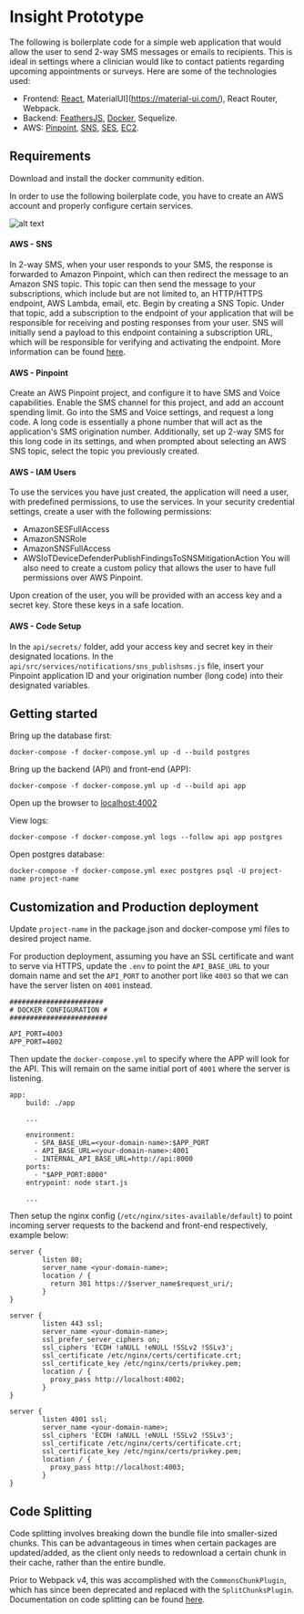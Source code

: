 # Insight Prototype

The following is boilerplate code for a simple web application that would allow the user to send 2-way SMS messages or emails to recipients. This is ideal in settings where a clinician would like to contact patients regarding upcoming appointments or surveys. Here are some of the technologies used:

- Frontend: [React](https://reactjs.org/), MaterialUI](https://material-ui.com/), React Router, Webpack.
- Backend: [FeathersJS](https://feathersjs.com/), [Docker](https://www.docker.com/), Sequelize.
- AWS: [Pinpoint](https://aws.amazon.com/pinpoint/), [SNS](https://aws.amazon.com/sns/), [SES](https://aws.amazon.com/ses/), [EC2](https://aws.amazon.com/ec2/).

## Requirements

Download and install the docker community edition. 

In order to use the following boilerplate code, you have to create an AWS account and properly configure certain services.

![alt text](https://i.stack.imgur.com/3mmXe.png "AWS Pinpoint Architecture")


#### AWS - SNS

In 2-way SMS, when your user responds to your SMS, the response is forwarded to Amazon Pinpoint, which can then redirect the message to an Amazon SNS topic. This topic can then send the message to your subscriptions, which include but are not limited to, an HTTP/HTTPS endpoint, AWS Lambda, email, etc. Begin by creating a SNS Topic. Under that topic, add a subscription to the endpoint of your application that will be responsible for receiving and posting responses from your user. SNS will initially send a payload to this endpoint containing a subscription URL, which will be responsible for verifying and activating the endpoint. More information can be found [here](https://docs.aws.amazon.com/sns/latest/dg/sns-http-https-endpoint-as-subscriber.html#SendMessageToHttp.subscribe).

#### AWS - Pinpoint

Create an AWS Pinpoint project, and configure it to have SMS and Voice capabilities. Enable the SMS channel for this project, and add an account spending limit. Go into the SMS and Voice settings, and request a long code. A long code is essentially a phone number that will act as the application's SMS origination number. Additionally, set up 2-way SMS for this long code in its settings, and when prompted about selecting an AWS SNS topic, select the topic you previously created.

#### AWS - IAM Users

To use the services you have just created, the application will need a user, with predefined permissions, to use the services. In your security credential settings, create a user with the following permissions: 
- AmazonSESFullAccess
- AmazonSNSRole
- AmazonSNSFullAccess
- AWSIoTDeviceDefenderPublishFindingsToSNSMitigationAction
You will also need to create a custom policy that allows the user to have full permissions over AWS Pinpoint. 

Upon creation of the user, you will be provided with an access key and a secret key. Store these keys in a safe location.

#### AWS - Code Setup

In the `api/secrets/` folder, add your access key and secret key in their designated locations. In the  `api/src/services/notifications/sns_publishsms.js` file, insert your Pinpoint application ID and your origination number (long code) into their designated variables. 


## Getting started

Bring up the database first:
```
docker-compose -f docker-compose.yml up -d --build postgres
```

Bring up the backend (API) and front-end (APP):
```
docker-compose -f docker-compose.yml up -d --build api app
```

Open up the browser to [localhost:4002](http://localhost:4002/)

View logs:
```
docker-compose -f docker-compose.yml logs --follow api app postgres
```

Open postgres database:
```
docker-compose -f docker-compose.yml exec postgres psql -U project-name project-name
```

## Customization and Production deployment
Update `project-name` in the package.json and docker-compose yml files to desired project name.

For production deployment, assuming you have an SSL certificate and want to serve via HTTPS, update the `.env` to point the `API_BASE_URL` to your domain name and set the `API_PORT` to another port like `4003` so that we can have the server listen on `4001` instead.
```
#######################
# DOCKER CONFIGURATION #
########################

API_PORT=4003
APP_PORT=4002

```
Then update the `docker-compose.yml` to specify where the APP will look for the API. This will remain on the same initial port of `4001` where the server is listening.
```
app:
    build: ./app

    ...

    environment:
      - SPA_BASE_URL=<your-domain-name>:$APP_PORT
      - API_BASE_URL=<your-domain-name>:4001
      - INTERNAL_API_BASE_URL=http://api:8000
    ports:
      - "$APP_PORT:8000"
    entrypoint: node start.js

    ...

```


Then setup the nginx config (`/etc/nginx/sites-available/default`) to point incoming server requests to the backend and front-end respectively, example below:
```
server {
        listen 80;
        server_name <your-domain-name>;
        location / {
          return 301 https://$server_name$request_uri/;
        }
}

server {
        listen 443 ssl;
        server_name <your-domain-name>;
        ssl_prefer_server_ciphers on;
        ssl_ciphers 'ECDH !aNULL !eNULL !SSLv2 !SSLv3';
        ssl_certificate /etc/nginx/certs/certificate.crt;
        ssl_certificate_key /etc/nginx/certs/privkey.pem;
        location / {
          proxy_pass http://localhost:4002;
        }
}

server {
        listen 4001 ssl;
        server_name <your-domain-name>;
        ssl_ciphers 'ECDH !aNULL !eNULL !SSLv2 !SSLv3';
        ssl_certificate /etc/nginx/certs/certificate.crt;
        ssl_certificate_key /etc/nginx/certs/privkey.pem;
        location / {
          proxy_pass http://localhost:4003;
        }
}
```

## Code Splitting
Code splitting involves breaking down the bundle file into smaller-sized chunks. This can be advantageous in times when certain packages are updated/added, as the client only needs to redownload a certain chunk in their cache, rather than the entire bundle. 

Prior to Webpack v4, this was accomplished with the `CommonsChunkPlugin`, which has since been deprecated and replaced with the `SplitChunksPlugin`. Documentation on code splitting can be found [here](https://webpack.js.org/plugins/split-chunks-plugin/).
